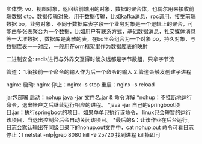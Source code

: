 


实体类:
vo，视图对象，返回给前端用的对象，数据的聚合体，也偶尔用来接收前端数据
dto，数据传输对象，用于数据传输，比如kafka消息，rpc调用，接受前端数据
bo，业务对象，不同于数据库表字段一个业务对象是一个逻辑上的聚合，可能由多张表聚合为一个数据，比如用户有联系方式，基础数据消息，社交媒体消息等一大堆数据
，数据库是离散的表，在bo里会组合为一个对象
po，持久对象，与数据库表一一对应，一般用在orm框架里作为数据库表的映射



二进制安全:
redis进行与外界交互得时候永远都是字节数组，只拿字节流



管道：
1.衔接前一个命令的输入作为后一个命令的输入
2.管道会触发创建子进程



nginx:
启动: nginx
停止：nginx -s stop
重启：nginx -s reload

jar包部署
启动：nohup  java -jar 文件名.jar &
命令详解
   *nohup：不挂断地运行命令，退出帐户之后继续运行相应的进程。
   *java -jar 自己的springboot项目.jar：执行springboot的项目，如果单单只执行该命令，
              linux只会短暂的运行该项目，当退出控制台后会自动关闭该项目。
   *最后的&：让该作业在后台运行。
   日志会默认输出在同级目录下的nohup.out文件中，cat nohup.out 命令可看日志
停止：l
   netstat -nlp|grep 8080
   kill -9 25720
   找到进程 kill掉即可